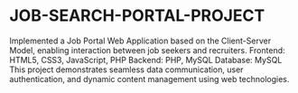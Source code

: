 # JOB-SEARCH-PORTAL-PROJECT
 Implemented a Job Portal Web Application based on the Client-Server Model, enabling interaction between job seekers and recruiters.  Frontend: HTML5, CSS3, JavaScript, PHP Backend: PHP, MySQL Database: MySQL This project demonstrates seamless data communication, user authentication, and dynamic content management using web technologies.
